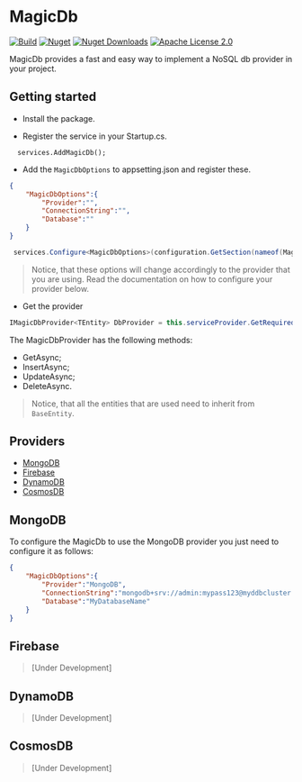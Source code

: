 # MagicDb
[![Build](https://github.com/p-brito/MagicDb/workflows/MagicDb-Build/badge.svg)](https://github.com/p-brito/MagicDb/actions?query=workflow%3A%22MagicDb+-+build%22)
[![Nuget](https://img.shields.io/nuget/v/MagicDb)](https://www.nuget.org/packages/MagicDb/)
[![Nuget Downloads](https://img.shields.io/nuget/dt/MagicDb)](https://www.nuget.org/stats/packages/MagicDb?groupby=Version)
[![Apache License 2.0](https://img.shields.io/badge/License-MIT-blue.svg)](https://github.com/p-brito/MagicDb/blob/main/license)

MagicDb provides a fast and easy way to implement a NoSQL db provider in your project.

## Getting started

- Install the package.

- Register the service in your Startup.cs.

```cshsarp
  services.AddMagicDb();
```

- Add the `MagicDbOptions` to appsetting.json and register these.

```json
{
    "MagicDbOptions":{
        "Provider":"",
        "ConnectionString":"",
        "Database":""
    }
}
```
```csharp
 services.Configure<MagicDbOptions>(configuration.GetSection(nameof(MagicDbOptions)));
```

> Notice, that these options will change accordingly to the provider that you are using. Read the documentation on how to configure your provider below.

- Get the provider

```csharp
IMagicDbProvider<TEntity> DbProvider = this.serviceProvider.GetRequiredService<IMagicDbProvider<TEntity>>();
```

The MagicDbProvider has the following methods:
- GetAsync;
- InsertAsync;
- UpdateAsync;
- DeleteAsync.

> Notice, that all the entities that are used need to inherit from `BaseEntity`.

## Providers
* [MongoDB](#MongoDB)
* [Firebase](#Firebase)
* [DynamoDB](#DynamoDB)
* [CosmosDB](#CosmosDB)


## MongoDB

To configure the MagicDb to use the MongoDB provider you just need to configure it as follows:

```json
{
    "MagicDbOptions":{
        "Provider":"MongoDB",
        "ConnectionString":"mongodb+srv://admin:mypass123@myddbcluster.c900q.mongodb.net/magicboxDb?retryWrites=true&w=majority",
        "Database":"MyDatabaseName"
    }
}
```

## Firebase

> [Under Development]

## DynamoDB
> [Under Development]

## CosmosDB
> [Under Development]
